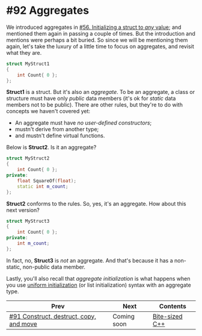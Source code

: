 # #92 Aggregates

We introduced aggregates in [#56. Initializing a struct to *any* value](056.md); and mentioned them again in passing a couple of times. But the introduction and mentions were perhaps a bit buried. So since we will be mentioning them again, let's take the luxury of a little time to focus on aggregates, and revisit what they are.

```cpp
struct MyStruct1
{
    int Count{ 0 };
};
```

**Struct1** is a struct. But it's also an *aggregate*. To be an aggregate, a class or structure must have only *public* data members (it's ok for *static* data members not to be public). There are other rules, but they're to do with concepts we haven't covered yet:

* An aggregate must have *no user-defined constructors*;
* mustn't derive from another type;
* and mustn't define virtual functions.

Below is **Struct2**. Is it an aggregate?

```cpp
struct MyStruct2
{
    int Count{ 0 };
private:
    float SquareOf(float);
    static int m_count;
};
```

**Struct2** conforms to the rules. So, yes, it's an aggregate. How about this next version?

```cpp
struct MyStruct3
{
    int Count{ 0 };
private:
    int m_count;
};
```

In fact, no, **Struct3** is *not* an aggregate. And that's because it has a non-static, non-public data member.

Lastly, you'll also recall that *aggregate initialization* is what happens when you use [uniform initialization](047.md) (or list initialization) syntax with an aggregate type.

|Prev|Next|Contents|
|-|-|-|
|[#91 Construct, destruct, copy, and move](091.md)|Coming soon|[Bite-sized C++](../README.md)|
